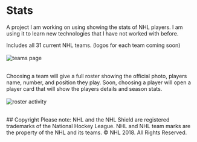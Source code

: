 # Stats
A project I am working on using showing the stats of NHL players.  I am using it to learn new technologies that I have not worked with before.  

Includes all 31 current NHL teams. (logos for each team coming soon)
</br></br>
![teams page](https://user-images.githubusercontent.com/17730061/38966507-3451164e-4348-11e8-9198-7fbce8977026.jpg)
</br></br>

Choosing a team will give a full roster showing the official photo, players name, number, and position they play.  Soon, choosing a player will open a player card that will show the players details and season stats.
</br></br>
![roster activity](https://user-images.githubusercontent.com/17730061/38966756-67816590-4349-11e8-8e30-71f1d3710703.jpg)


</br>
## Copyright
Please note: NHL and the NHL Shield are registered trademarks of the National Hockey League. NHL and NHL team marks are the property of the NHL and its teams. © NHL 2018. All Rights Reserved.
